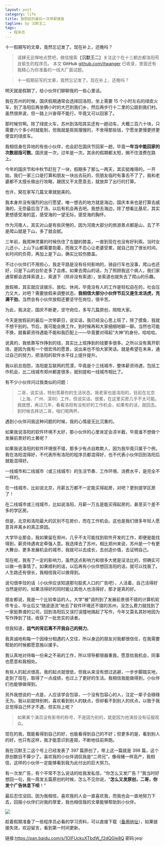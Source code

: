 ```yaml
---
layout: post
category: life
title: 放假前的最后一次带薪摸鱼
tagline: by 沉默王二
tags: 
  - 程序员
---
```


十一假期写的文章，竟然忘记发了。现在补上，还晚吗？



<!--more-->


>请肆无忌惮地点赞吧，微信搜索【**沉默王二**】关注这个在十三朝古都洛阳苟且偷生的程序员。
>本文 **GitHub** [github.com/itwanger](https://github.com/itwanger/itwanger.github.io) 已收录，里面还有我精心为你准备的一线大厂面试题。



>十一假期前写的文章，竟然忘记发了。现在补上，还晚吗？

明天就是假期了，给小伙伴们聊聊我的一些心里话。

我在苏州的时候，国庆假期通常会选择回洛阳，坐上需要 15 个小时左右的绿皮火车，到了洛阳后再坐俩小时的大巴到我们乡，然后再步行十二里的公路到我们村。虽然很奔波，但一路上兴奋得不能行，毕竟又可以回家了。

那时候穷啊。除了绿皮火车，苏州到洛阳其实还有一趟动车，大概三百六十块，只需要六个多小时就能到，但我就是抠抠搜搜的，不舍得那些钱，宁愿坐更慢更挤更便宜的绿皮车。

我相信身在异地的有些小伙伴，也会赶在国庆节回家一趟，毕竟**一年当中能回家的次数屈指可数**。国庆是一次，过年是一次。其余的假期都太短，搁不住浪费在路上。

今年的国庆节和中秋节赶在了一块，假期多了那么一两天，其实挺难得的。一开始，我们一家三口是打算和朋友一块出去玩的，但朋友临时有事去不了了，我和老婆都不太擅长做出行攻略，跟团又不太愿意去，就放弃了出行的打算。

也许，窝在家写几篇文章就挺美的。

我本身并没有强烈的出行愿望，唯一想去的地方就是海边，国庆本来也是打算去威海的，无奈最后泡了汤，以后有机会再去吧。我想去海边，除了想看比基尼，其实更想感受海的蓝，感受海的一望无际，感受海的胸怀。

作为河南人，其实对山是有些厌倦的，因为河南大部分的旅游景点都是山，去了不是爬山就是下山，多了就会腻。

三年前，我爬神灵寨的时候伤住了左腿的膝盖，一直到现在也没有好利索。当时女儿还小，上山下山都需要抱着，而我又不忍心让老婆受累，就自己抱了很长时间。长时间的负荷，再加上是下山，确实比较伤膝盖。

不过小伙伴们不用担心，我走平路是没有任何影响的，骑自行车也没事，爬山也还好，只是下山的台阶走多了会疼。如果去爬山的话，为了照顾我这个病人，我们家通常都会选择索道上、索道下（除非没有索道），坐索道也就失去了爬山的乐趣。

放假嘛，其实就应该娱乐、放松、休闲，毕竟没有人的工作是轻松自在的，社会压力又大，对吧？需要放假来调整状态，**我相信大部分小伙伴节后又是生龙活虎，充满干劲**。当然会有小伙伴放假还要坚守在岗位，很辛苦。

为此，我决定，国庆不断更，坚守岗位，多写几篇原创，陪陪大家。

今天是放假前的最后一次带薪日，说实话，我已经没心思上班了，除了摸鱼，我就不想干别的。节后，我可能会换工作，到时候再和大家细细地聊一聊。当然也可能不换，就看薪资待遇能不能和我匹配上——毕竟要对得起“大神”的身份，哈哈哈。

说真的，我依靠写作挣到的钱，其实比上班挣到的钱要多很多。之所以没有离开职场，是因为我有一个很宏伟的愿景，说出来也不怕大家笑话。就是希望在未来，通过自己的努力，把洛阳的软件水平往上提升提升。

我以前总抱怨，洛阳是互联网的荒漠，毕竟是个三线城市，整体薪资待遇，包括工作机会，比二线城市郑州都差很多，就别提和一线城市相比了。

有不少小伙伴问过我类似的问题：

>二哥，说实话，特别羡慕你的生活状态。我老家也是洛阳的，目前在北京（上海、广州、深圳）工作，但说实话，很累，在这里买房几乎不太可能。我就想，再过几年，看看洛阳有没有好的工作机会，如果有的话，就回去。到时候去拜访二哥，咱们喝两杯。

遇到小伙伴问我这种问题的时候，我的心情是无比沉重的。

如果我说洛阳的软件环境不太好，那小伙伴的心里肯定会凉半截，毕竟谁不想做个发展前景好的土著呢？

如果我说洛阳的软件环境很不错，那多少有点自欺欺人，因为我毕竟只属于个例，我在洛阳混得好，不代表所有洛阳的程序员都混得好，也不代表小伙伴回到洛阳后就能混得好。

一线城市和二线城市（或三线城市）的生活节奏、工作环境、消费水平，是完全不一样的。

在一线城市，比如说北京，月薪五万都不一定能买得起房，对吧？更别提学区房了！

在二线城市或三线城市，比如说洛阳，月薪一万五是能买得起房的，甚至买个差不多的学区房。

但是，北京和洛阳最大的区别不在房价，而在工作机会。这也是我们很多年轻人愿意背井离乡的真正原因。

大学毕业那会，我如果留在郑州，几乎不太可能找到软件开发的工作，即便是能找得到，薪资待遇肯定牵强人意。我选择去了苏州，相比郑州来说，苏州是一个有更大舞台、更多发展机会的城市，我就可以去成长，去创造价值，去证明自己。

现在呢，我有了一定的影响力，虽然这点影响力和很多大佬是没法比的，但确实可以做一些事情了。如果顺利的话，以后再有小伙伴想回洛阳的话，就可以找我了。人生路还有很长，我相信我可以做得到。

说句很李玟的话（小伙伴应该知道那句脍炙人口的广告吧），人活着，自己活得好当然是好的，如果活得好的同时能让其他人也活得好，那才是真的好。

朋友都说，我是一个比较幸运的人。大学“被”调剂到了发展前景很不错的计算机软件专业，毕业后又“随波逐流”地去了软件环境还不错的苏州，没怎么费力就找到了一家挺靠谱的公司，回到洛阳后又误打误撞地搞起了写作，今年又莫名其妙地因为写作挣到了钱，收获了一批忠实的读者。

但我知道，**运气的背后离不开我自己的努力**。

我真诚地和每一个因缘分相遇的人交往，所以身边的朋友对我都很信任，在我需要帮助的时候都愿意施以援手。

我认真地对待每一份来之不易的工作，所以领导都很器重我，愿意给我机会，同事也愿意和我相处。

有些人的起点很高，我的起点就很低，但我从来没有想过逃避，一步步脚踏实地，走到了现在，取得了一点成绩，也过上了更好的生活。我相信我能做得到，小伙伴们也能够做得到。

另外我想说的一点是，人应该学会包容，一个没有包容心的人，注定一辈子会碌碌无为。我以前就特别刺，喜欢看到别人的缺点，但却看不到别人的优点，以致于我总觉得自己怀才不遇，但实际上呢？

>如果某个演员没有影帝的称号，不是因为别的，就是因为他演技没有征服观众。

现在的我，既能看得到自己的好，也能看得到自己的不好；但更多的是，看到别人的好。也只有这样，我才能意识到差距，不断地往前奔跑。

我在沉默王二这个号上已经发表了 397 篇原创了，带上这一篇就是 398 篇，这个原创数目不算少了。喜欢我的小伙伴调侃我是“二师兄”，像母猪一样高产，我相信，这样的小伙伴一定能够看到我为此付出的巨大努力。

有一次发广告，有个平常不怎么说话的给我发私信，“你怎么又发广告？”我当时好想回一句，我一周发五篇原创的时候，怎么不见你说，“**怎么又发原创，二哥，你发个广告休息下呗**！”

最后忍住没回，因为我相信，喜欢我的人会一直喜欢我，而我也会一直地努力下去，回报小伙伴们对我的厚爱，我也相信我的文章能够帮助到小伙伴。

![](http://www.itwanger.com/assets/images/2020/10/jiaqi-01.png)

趁着假期准备了一些程序员必看的学习资料，可以直接下载（[备用地址](https://shimo.im/docs/pJQv6qVcHqdYwrxx)），如果链接失效，欢迎留言，看到第一时间更新。

链接:https://pan.baidu.com/s/1OlFUckuXTbdW_f2dQGle8Q  密码:jeqi
